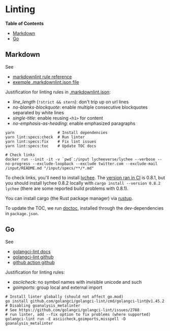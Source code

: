 # Linting

<!-- START doctoc generated TOC please keep comment here to allow auto update -->
<!-- DON'T EDIT THIS SECTION, INSTEAD RE-RUN doctoc TO UPDATE -->
**Table of Contents**

- [Markdown](#markdown)
- [Go](#go)

<!-- END doctoc generated TOC please keep comment here to allow auto update -->

## Markdown

See

- [markdownlint rule reference](https://github.com/DavidAnson/markdownlint/blob/main/doc/Rules.md)
- [exemple .markdownlint.json file](https://github.com/DavidAnson/markdownlint/blob/main/schema/.markdownlint.jsonc)

Justification for linting rules in [.markdownlint.json](/.markdownlint.json):

- *line_length* (`!strict && stern`): don't trip up on url lines
- *no-blanks-blockquote*: enable multiple consecutive blockquotes separated by white lines
- *single-title*: enable reusing `<h1>` for content
- *no-emphasis-as-heading*: enable emphasized paragraphs

```shell
yarn                   # Install dependencies
yarn lint:specs:check  # Run linter
yarn lint:specs:fix    # Fix lint issues
yarn lint:specs:toc    # Update TOC docs

# Check links
docker run --init -it -v `pwd`:/input lycheeverse/lychee --verbose --no-progress --exclude-loopback --exclude twitter.com --exclude-mail /input/README.md "/input/specs/**/*.md"
```

To check links, you'll need to install [lychee]. The [version ran in CI][lychee-ci] is 0.8.1, but
you should install lychee 0.8.2 locally with `cargo install --version 0.8.2 lychee` (there are some
reported build problems with 0.8.1).

You can install cargo (the Rust package manager) via [rustup].

[lychee]: https://github.com/lycheeverse/lychee
[lychee-ci]: https://github.com/lycheeverse/lychee-action/blob/f76b8412c668f78311212d16d33c4784a7d8762c/Dockerfile
[rustup]: https://www.rust-lang.org/tools/install

To update the TOC, we run [doctoc], installed through the dev-dependencies in `package.json`.

[doctoc]: https://github.com/thlorenz/doctoc

## Go

See

- [golangci-lint docs](https://golangci-lint.run/usage/install/#local-installation)
- [golangci-lint github](https://github.com/golangci/golangci-lint)
- [github action github](https://github.com/golangci/golangci-lint-action)

Justification for linting rules:

- *asciicheck*: no symbol names with invisible unicode and such
- *goimports*: group local and external import

```shell
# Install linter globally (should not affect go.mod)
go install github.com/golangci/golangci-lint/cmd/golangci-lint@v1.45.2
# Disabling goanalysis_metalinter
# See https://github.com/golangci/golangci-lint/issues/2788
# run linter, add --fix option to fix problems (where supported)
golangci-lint run -E asciicheck,goimports,misspell -D goanalysis_metalinter
```
